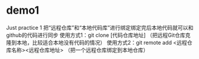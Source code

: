 # demo1
Just practice 1
把“远程仓库”和“本地代码库”进行绑定绑定完后本地代码就可以和github的代码进行同步
使用方式1：git clone [代码仓库地址] （把远程Git仓库克隆到本地，比较适合本地没有代码的情况）
使用方式2：git remote add <远程仓库名称><远程仓库地址> （把一个远程仓库绑定到本地仓库）
